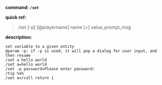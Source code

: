 <!-- BEGIN_AUTOGEN: do NOT edit in this block -->

**command: `/set`**

**quick ref:**
> /set [-p] [@playername] name [=] value_prompt_msg

**description:**

```
set variable to a given entity
@param -p: if -p is used, it will pop a dialog for user input, and then resume
/set a hello world
/set a=hello world
/set -p password=Please enter password:
/tip %a%
/set a=/call return 1
```

<!-- END_AUTOGEN-->
